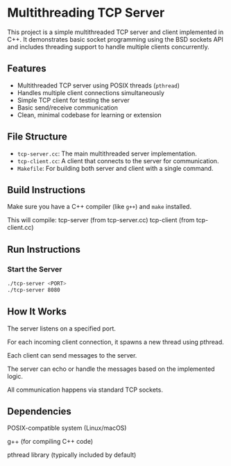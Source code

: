 # Multithreading TCP Server

This project is a simple multithreaded TCP server and client implemented in C++. It demonstrates basic socket programming using the BSD sockets API and includes threading support to handle multiple clients concurrently.

## Features

- Multithreaded TCP server using POSIX threads (`pthread`)
- Handles multiple client connections simultaneously
- Simple TCP client for testing the server
- Basic send/receive communication
- Clean, minimal codebase for learning or extension

## File Structure

- `tcp-server.cc`: The main multithreaded server implementation.
- `tcp-client.cc`: A client that connects to the server for communication.
- `Makefile`: For building both server and client with a single command.

## Build Instructions

Make sure you have a C++ compiler (like `g++`) and `make` installed.

This will compile: 
tcp-server (from tcp-server.cc) 
tcp-client (from tcp-client.cc) 

## Run Instructions

### Start the Server

```bash
./tcp-server <PORT>
./tcp-server 8080
```


## How It Works
The server listens on a specified port.

For each incoming client connection, it spawns a new thread using pthread.

Each client can send messages to the server.

The server can echo or handle the messages based on the implemented logic.

All communication happens via standard TCP sockets.

## Dependencies
POSIX-compatible system (Linux/macOS)

g++ (for compiling C++ code)

pthread library (typically included by default)

